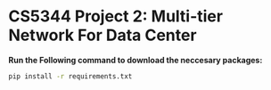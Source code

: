 # CS5344 Project 2: Multi-tier Network For Data Center

**Run the Following command to download the neccesary packages:**

```bash
pip install -r requirements.txt
```
